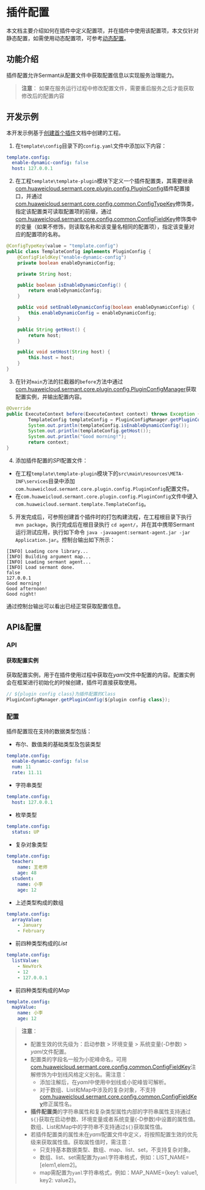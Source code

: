 # 插件配置
本文档主要介绍如何在插件中定义配置项，并在插件中使用该配置项，本文仅针对静态配置，如需使用动态配置项，可参考[动态配置](dynamic-config-func.md)。

## 功能介绍
插件配置允许Sermant从配置文件中获取配置信息以实现服务治理能力。

> **注意**：
> 如果在服务运行过程中修改配置文件，需要重启服务之后才能获取修改后的配置内容

## 开发示例
本开发示例基于[创建首个插件](../developer-guide/README.md)文档中创建的工程。

1. 在`template\config`目录下的`config.yaml`文件中添加以下内容：
```yaml
template.config:
  enable-dynamic-config: false
  host: 127.0.0.1
```

2. 在工程`template\template-plugin`模块下定义一个插件配置类，其需要继承[com.huaweicloud.sermant.core.plugin.config.PluginConfig](https://github.com/huaweicloud/Sermant/blob/develop/sermant-agentcore/sermant-agentcore-core/src/main/java/com/huaweicloud/sermant/core/plugin/config/PluginConfig.java)插件配置接口，并通过[com.huaweicloud.sermant.core.config.common.ConfigTypeKey](https://github.com/huaweicloud/Sermant/blob/develop/sermant-agentcore/sermant-agentcore-core/src/main/java/com/huaweicloud/sermant/core/config/common/ConfigTypeKey.java)修饰类，指定该配置类可读取配置项的前缀，通过[com.huaweicloud.sermant.core.config.common.ConfigFieldKey](https://github.com/huaweicloud/Sermant/blob/develop/sermant-agentcore/sermant-agentcore-core/src/main/java/com/huaweicloud/sermant/core/config/common/ConfigFieldKey.java)修饰类中的变量（如果不修饰，则读取名称和该变量名相同的配置项），指定该变量对应的配置项的名称。
```java
@ConfigTypeKey(value = "template.config")
public class TemplateConfig implements PluginConfig {
    @ConfigFieldKey("enable-dynamic-config")
    private boolean enableDynamicConfig;

    private String host;

    public boolean isEnableDynamicConfig() {
        return enableDynamicConfig;
    }

    public void setEnableDynamicConfig(boolean enableDynamicConfig) {
        this.enableDynamicConfig = enableDynamicConfig;
    }

    public String getHost() {
        return host;
    }

    public void setHost(String host) {
        this.host = host;
    }
}
```

3. 在针对`main`方法的拦截器的`before`方法中通过[com.huaweicloud.sermant.core.plugin.config.PluginConfigManager](https://github.com/huaweicloud/Sermant/blob/develop/sermant-agentcore/sermant-agentcore-core/src/main/java/com/huaweicloud/sermant/core/plugin/config/PluginConfigManager.java)获取配置实例，并输出配置内容。

```java
@Override
public ExecuteContext before(ExecuteContext context) throws Exception {
        TemplateConfig templateConfig = PluginConfigManager.getPluginConfig(TemplateConfig.class);
        System.out.println(templateConfig.isEnableDynamicConfig());
        System.out.println(templateConfig.getHost());
        System.out.println("Good morning!");
        return context;
}
```

4. 添加插件配置的*SPI*配置文件：
- 在工程`template\template-plugin`模块下的`src\main\resources\META-INF\services`目录中添加`com.huaweicloud.sermant.core.plugin.config.PluginConfig`配置文件。
- 在`com.huaweicloud.sermant.core.plugin.config.PluginConfig`文件中键入`com.huaweicloud.sermant.template.TemplateConfig`。

5. 开发完成后，可参照创建首个插件时的打包构建流程，在工程根目录下执行 `mvn package`，执行完成后在根目录执行 `cd agent/`，并在其中携带Sermant运行测试应用，执行如下命令 `java -javaagent:sermant-agent.jar -jar Application.jar`。控制台输出如下所示：
```log            
[INFO] Loading core library... 
[INFO] Building argument map... 
[INFO] Loading sermant agent...
[INFO] Load sermant done. 
false
127.0.0.1
Good morning!
Good afternoon!
Good night!
```
通过控制台输出可以看出已经正常获取配置信息。

## API&配置

### API

#### 获取配置实例
获取配置实例，用于在插件使用过程中获取在*yaml*文件中配置的内容。配置实例会在框架进行初始化的时候创建，插件可直接获取使用。

  ```java
  // ${plugin config class}为插件配置的Class
  PluginConfigManager.getPluginConfig(${plugin config class});
  ```
### 配置
插件配置现在支持的数据类型包括：
  
- 布尔、数值类的基础类型及包装类型
```yaml
template.config:
  enable-dynamic-config: false
  num: 11
  rate: 11.11
```
- 字符串类型
```yaml
template.config:
  host: 127.0.0.1
```
- 枚举类型
```yaml
template.config:
  status: UP
```
- 复杂对象类型
```yaml
template.config:
  teacher:
    name: 王老师
    age: 48
  student:
    name: 小李
    age: 12
```
- 上述类型构成的数组
```yaml
template.config:
  arrayValue:
    - January
    - February
```
- 前四种类型构成的*List*
```yaml
template.config:
  listValue:
    - NewYork
    - 12
    - 127.0.0.1
```
- 前四种类型构成的*Map*
```yaml
template.config:
  mapValue:
    name: 小李
    age: 12
```

> **注意**：
> - 配置生效的优先级为：启动参数 > 环境变量 > 系统变量(-D参数) > *yaml*文件配置。
> - 配置类的字段名一般为小驼峰命名，可用[com.huaweicloud.sermant.core.config.common.ConfigFieldKey](https://github.com/huaweicloud/Sermant/blob/develop/sermant-agentcore/sermant-agentcore-core/src/main/java/com/huaweicloud/sermant/core/config/common/ConfigFieldKey.java)注解修饰为中划线风格定义别名。需注意：
>   - 添加注解后，在*yaml*中使用中划线或小驼峰皆可解析。
>   - 对于数组、List和Map中涉及的复杂对象，不支持[com.huaweicloud.sermant.core.config.common.ConfigFieldKey](https://github.com/huaweicloud/Sermant/blob/develop/sermant-agentcore/sermant-agentcore-core/src/main/java/com/huaweicloud/sermant/core/config/common/ConfigFieldKey.java)修正属性名。
> - **插件配置类**的字符串属性和复杂类型属性内部的字符串属性支持通过`${}`获取在启动参数、环境变量或者系统变量(-D参数)中设置的属性值。数组、List和Map中的字符串不支持通过`${}`获取属性值。
> - 若插件配置类的属性未在*yaml*配置文件中定义，将按照配置生效的优先级来获取属性值。获取属性值时，需注意：
>   - 只支持基本数据类型、数组、map、list、set，不支持复杂对象。
>   - 数组、list、set需配置为`yaml`字符串格式，例如：LIST_NAME=[elem1,elem2]。
>   - map需配置为`yaml`字符串格式，例如：MAP_NAME={key1: value1, key2: value2}。
